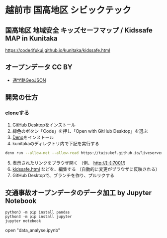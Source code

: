 # 越前市 国高地区 シビックテック

## 国高地区 地域安全 キッズセーフマップ / Kidssafe MAP in Kunitaka

https://code4fukui.github.io/kunitaka/kidssafe.html  

## オープンデータ CC BY

- [通学路GeoJSON](https://code4fukui.github.io/kunitaka/schoolzone.geojson)

## 開発の仕方

### cloneする

1. [GitHub Desktop](https://desktop.github.com/)をインストール
2. 緑色のボタン「Code」を押し「Open with GitHub Desktop」を選ぶ
3. [Deno](https://deno.land/)をインストール
4. kunitakaのディレクトリ内で下記を実行する
```sh
deno run --allow-net --allow-read https://taisukef.github.io/liveserver/liveserver.js
```
5. 表示されたリンクをブラウザ開く （例、 [http://[::]:7001/](http://[::]:7001/))
6. [kidssafe.html](kidssafe.html) などを、編集する （自動的に変更がブラウザに反映される）
7. GitHub Desktopで、ブランチを作り、プルリクする

## 交通事故オープンデータのデータ加工 by Jupyter Notebook

```
python3 -m pip install pandas
python3 -m pip install jupyter
jupyter notebook
```
open "data_analyse.ipynb"
